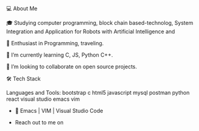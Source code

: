 💻 About Me


🎓   Studying computer programming, block chain based-technolog, System Integration and Application for Robots with Artificial Intelligence and 


🌱   Enthusiast in Programming, traveling.



🌱 I’m currently learning C, JS, Python C++.



👯 I’m looking to collaborate on open source projects.



🛠 Tech Stack

Languages and Tools:
bootstrap c html5 javascript mysql postman python react visual studio emacs vim


- 🔧   Emacs | VIM | Visual Studio Code




- Reach out to me on 
